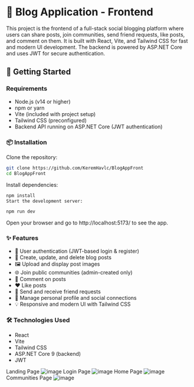 #  📝 Blog Application - Frontend

This project is the frontend of a full-stack social blogging platform where users can share posts, join communities, send friend requests, like posts, and comment on them.
It is built with React, Vite, and Tailwind CSS for fast and modern UI development. The backend is powered by ASP.NET Core and uses JWT for secure authentication.

## 🚀 Getting Started

### Requirements  
- Node.js (v14 or higher)
- npm or yarn
- Vite (included with project setup)
- Tailwind CSS (preconfigured)
- Backend API running on ASP.NET Core (JWT authentication)

### 📦 Installation
Clone the repository:  
```bash
git clone https://github.com/KeremHavlc/BlogAppFront
cd BlogAppFront
```
Install dependencies:

```bash
npm install
Start the development server:
```
```bash
npm run dev
```
Open your browser and go to http://localhost:5173/ to see the app.
### ✨ Features
- 🔐 User authentication (JWT-based login & register)
- 📝 Create, update, and delete blog posts
- 🖼️ Upload and display post images
- 🌐 Join public communities (admin-created only)
- 💬 Comment on posts
- ❤️ Like posts
- 🤝 Send and receive friend requests
- 👤 Manage personal profile and social connections
- 💡 Responsive and modern UI with Tailwind CSS

### 🛠️ Technologies Used
- React
- Vite
- Tailwind CSS
- ASP.NET Core 9 (backend)
- JWT


Landing Page
![image](https://github.com/user-attachments/assets/31c876f0-946d-4569-8767-dd38621ccc69)
Login Page
![image](https://github.com/user-attachments/assets/4c7099a0-f0ce-472a-adf1-23c13eff86ba)
Home Page
![image](https://github.com/user-attachments/assets/e8b088f4-d422-4dab-9f31-7cbe64ff21bb)
Communities Page
![image](https://github.com/user-attachments/assets/a95e860b-33dc-4383-9098-415d8d7147f3)

